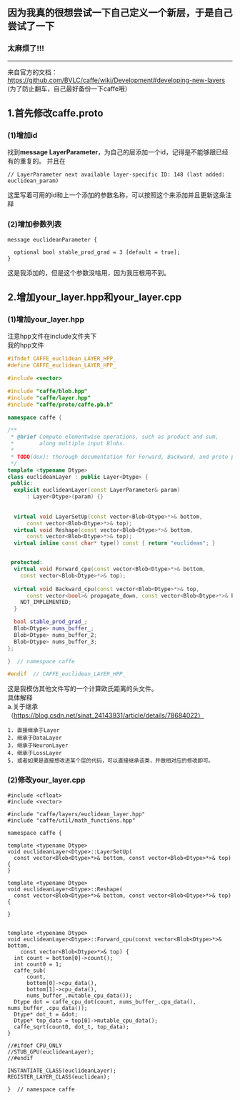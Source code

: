 因为我真的很想尝试一下自己定义一个新层，于是自己尝试了一下
---
### 太麻烦了!!!
----
>
>
来自官方的文档：https://github.com/BVLC/caffe/wiki/Development#developing-new-layers<br />
(为了防止翻车，自己最好备份一下caffe哦）<br />
## 1.首先修改caffe.proto
>
### (1)增加id
找到**message LayerParameter**，为自己的层添加一个id，记得是不能够跟已经有的重复的。
并且在<br />
```
// LayerParameter next available layer-specific ID: 148 (last added: euclidean_param)
```
这里写着可用的id和上一个添加的参数名称，可以按照这个来添加并且更新这条注释<br />
### (2)增加参数列表
```
message euclideanParameter {

  optional bool stable_prod_grad = 3 [default = true];
}
```
这是我添加的，但是这个参数没啥用，因为我压根用不到。
## 2.增加your_layer.hpp和your_layer.cpp
### (1)增加your_layer.hpp
注意hpp文件在include文件夹下<br />
我的hpp文件<br />
```C++
#ifndef CAFFE_euclidean_LAYER_HPP_
#define CAFFE_euclidean_LAYER_HPP_

#include <vector>

#include "caffe/blob.hpp"
#include "caffe/layer.hpp"
#include "caffe/proto/caffe.pb.h"

namespace caffe {

/**
 * @brief Compute elementwise operations, such as product and sum,
 *        along multiple input Blobs.
 *
 * TODO(dox): thorough documentation for Forward, Backward, and proto params.
 */
template <typename Dtype>
class euclideanLayer : public Layer<Dtype> {
 public:
  explicit euclideanLayer(const LayerParameter& param)
      : Layer<Dtype>(param) {}
	  
	  
  virtual void LayerSetUp(const vector<Blob<Dtype>*>& bottom,
      const vector<Blob<Dtype>*>& top);
  virtual void Reshape(const vector<Blob<Dtype>*>& bottom,
      const vector<Blob<Dtype>*>& top);
  virtual inline const char* type() const { return "euclidean"; }


 protected:
  virtual void Forward_cpu(const vector<Blob<Dtype>*>& bottom,
    const vector<Blob<Dtype>*>& top);
    
  virtual void Backward_cpu(const vector<Blob<Dtype>*>& top,
      const vector<bool>& propagate_down, const vector<Blob<Dtype>*>& bottom) {
    NOT_IMPLEMENTED;
  }

  bool stable_prod_grad_;
  Blob<Dtype> nums_buffer_;
  Blob<Dtype> nums_buffer_2;
  Blob<Dtype> nums_buffer_3;
};

}  // namespace caffe

#endif  // CAFFE_euclidean_LAYER_HPP_

```
这是我模仿其他文件写的一个计算欧氏距离的头文件。<br />
具体解释<br />
a.关于继承（https://blog.csdn.net/sinat_24143931/article/details/78684022）<br />
```
1. 直接继承于Layer 
2. 继承于DataLayer 
3. 继承于NeuronLayer 
4. 继承于LossLayer 
5. 或者如果是直接想改进某个层的代码，可以直接继承该类，并做相对应的修改即可。
```
### (2)修改your_layer.cpp
```
#include <cfloat>
#include <vector>

#include "caffe/layers/euclidean_layer.hpp"
#include "caffe/util/math_functions.hpp"

namespace caffe {

template <typename Dtype>
void euclideanLayer<Dtype>::LayerSetUp(
  const vector<Blob<Dtype>*>& bottom, const vector<Blob<Dtype>*>& top) {
}

template <typename Dtype>
void euclideanLayer<Dtype>::Reshape(
  const vector<Blob<Dtype>*>& bottom, const vector<Blob<Dtype>*>& top) {
	  
}


template <typename Dtype>
void euclideanLayer<Dtype>::Forward_cpu(const vector<Blob<Dtype>*>& bottom,
    const vector<Blob<Dtype>*>& top) {
  int count = bottom[0]->count();
  int count0 = 1;
  caffe_sub(
      count,
      bottom[0]->cpu_data(),
      bottom[1]->cpu_data(),
      nums_buffer_.mutable_cpu_data());
  Dtype dot = caffe_cpu_dot(count, nums_buffer_.cpu_data(), nums_buffer_.cpu_data());
  Dtype* dot_t = &dot;
  Dtype* top_data = top[0]->mutable_cpu_data();
  caffe_sqrt(count0, dot_t, top_data);
}

//#ifdef CPU_ONLY
//STUB_GPU(euclideanLayer);
//#endif

INSTANTIATE_CLASS(euclideanLayer);
REGISTER_LAYER_CLASS(euclidean);

}  // namespace caffe
```
